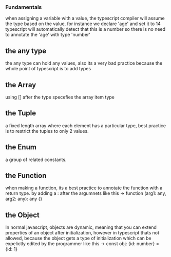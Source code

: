 ### Fundamentals

when assigning a variable with a value, the typescript compiler will assume the type
based on the value, for instance we declare 'age' and set it to 14 typescript will automatically
detect that this is a number so there is no need to annotate the 'age' with type 'number'

## the any type
the any type can hold any values, also its a very bad practice because the whole point of typescript
is to add types

## the Array
using [] after the type specefies the array item type

## the Tuple
a fixed length array where each element has a particular type, best practice is to restrict the tuples to only 2 values.

## the Enum
a group of related constants.

## the Function
when making a function, its a best practice to annotate the function with a return type. by adding a : after the argumnets like this -> function (arg1: any, arg2: any): any {}

## the Object
In normal javascript, objects are dynamic, meaning that you can extend properties of an object after initialization, however in typescript thats not allowed, because the object gets a type of initialization which can be expelictly edited by the programmer like this -> const obj: {id: number} = {id: 1}